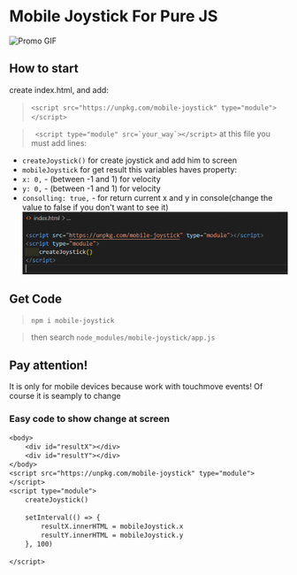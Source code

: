 # Mobile Joystick For Pure JS
![Promo GIF](./gifs/promo.gif)
## How to start

create index.html, and add:
> ```<script src="https://unpkg.com/mobile-joystick" type="module"></script>```

> ``` <script type="module" src=`your_way`></script>``` at this file you must add lines:
- ```createJoystick()``` for create joystick and add him to screen
- ```mobileJoystick``` for get result this variables haves property:
- `x: 0,` - (between -1 and 1) for velocity 
- `y: 0,` - (between -1 and 1) for velocity
- `consolling: true,` - for return current x and y in console(change the value to false if you don't want to see it)
![Code IMG](./gifs/code.png)

## Get Code

> ```npm i mobile-joystick```

> then search `node_modules/mobile-joystick/app.js`

## Pay attention!

It is only for mobile devices because work with touchmove events!
Of course it is seamply to change 


### Easy code to show change at screen
```
<body>
    <div id="resultX"></div>
    <div id="resultY"></div>
</body>
<script src="https://unpkg.com/mobile-joystick" type="module"></script>
<script type="module">
    createJoystick()
    
    setInterval(() => {
        resultX.innerHTML = mobileJoystick.x
        resultY.innerHTML = mobileJoystick.y
    }, 100)

</script>
```
